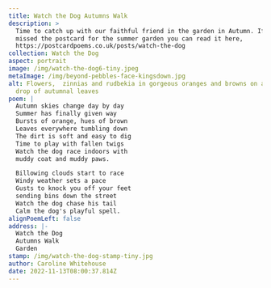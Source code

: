 ```yaml
---
title: Watch the Dog Autumns Walk
description: >
  Time to catch up with our faithful friend in the garden in Autumn. If you
  missed the postcard for the summer garden you can read it here,
  https://postcardpoems.co.uk/posts/watch-the-dog
collection: Watch the Dog
aspect: portrait
image: /img/watch-the-dog6-tiny.jpeg
metaImage: /img/beyond-pebbles-face-kingsdown.jpg
alt: Flowers,  zinnias and rudbekia in gorgeous oranges and browns on a back
  drop of autumnal leaves
poem: |
  Autumn skies change day by day
  Summer has finally given way
  Bursts of orange, hues of brown
  Leaves everywhere tumbling down
  The dirt is soft and easy to dig
  Time to play with fallen twigs
  Watch the dog race indoors with
  muddy coat and muddy paws.

  Billowing clouds start to race
  Windy weather sets a pace
  Gusts to knock you off your feet
  sending bins down the street
  Watch the dog chase his tail
  Calm the dog's playful spell.
alignPoemLeft: false
address: |-
  Watch the Dog
  Autumns Walk
  Garden
stamp: /img/watch-the-dog-stamp-tiny.jpg
author: Caroline Whitehouse
date: 2022-11-13T08:00:37.814Z
---
```

